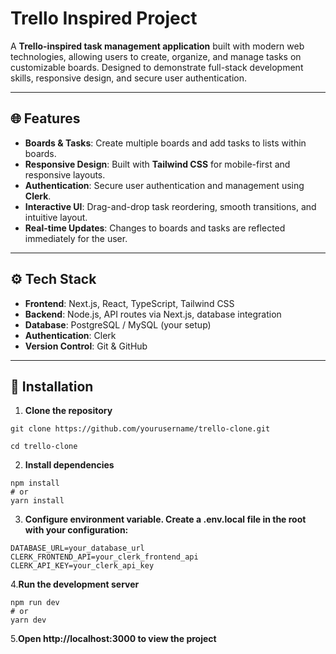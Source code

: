 # Trello Inspired Project

A **Trello-inspired task management application** built with modern web technologies, allowing users to create, organize, and manage tasks on customizable boards. Designed to demonstrate full-stack development skills, responsive design, and secure user authentication.

---

## 🌐 Features

- **Boards & Tasks**: Create multiple boards and add tasks to lists within boards.
- **Responsive Design**: Built with **Tailwind CSS** for mobile-first and responsive layouts.
- **Authentication**: Secure user authentication and management using **Clerk**.
- **Interactive UI**: Drag-and-drop task reordering, smooth transitions, and intuitive layout.
- **Real-time Updates**: Changes to boards and tasks are reflected immediately for the user.

---

## ⚙️ Tech Stack

- **Frontend**: Next.js, React, TypeScript, Tailwind CSS
- **Backend**: Node.js, API routes via Next.js, database integration
- **Database**: PostgreSQL / MySQL (your setup)
- **Authentication**: Clerk
- **Version Control**: Git & GitHub

---

## 🚀 Installation

1. **Clone the repository**
```
git clone https://github.com/yourusername/trello-clone.git
```

```
cd trello-clone
```
2. **Install dependencies**

```
npm install
# or
yarn install
```
3. **Configure environment variable. Create a .env.local file in the root with your configuration:**

```
DATABASE_URL=your_database_url
CLERK_FRONTEND_API=your_clerk_frontend_api
CLERK_API_KEY=your_clerk_api_key
```

4.**Run the development server**

```
npm run dev
# or
yarn dev
```
5.**Open http://localhost:3000 to view the project**
